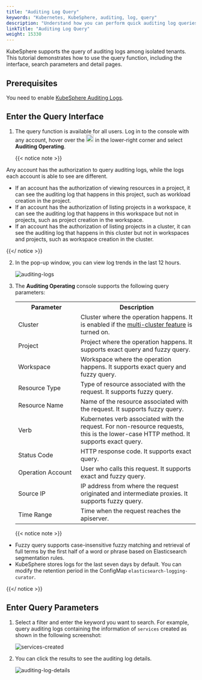 ```yaml
---
title: "Auditing Log Query"
keywords: "Kubernetes, KubeSphere, auditing, log, query"
description: "Understand how you can perform quick auditing log queries to keep track of the latest auditing information of your cluster."
linkTitle: "Auditing Log Query"
weight: 15330
---
```


KubeSphere supports the query of auditing logs among isolated tenants. This tutorial demonstrates how to use the query function, including the interface, search parameters and detail pages.

## Prerequisites

You need to enable [KubeSphere Auditing Logs](../../../pluggable-components/auditing-logs/).

## Enter the Query Interface

1. The query function is available for all users. Log in to the console with any account, hover over the <img src="/images/docs/toolbox/auditing-query/toolbox.png" width="20" /> in the lower-right corner and select **Auditing Operating**.

   {{< notice note >}} 

Any account has the authorization to query auditing logs, while the logs each account is able to see are different.

- If an account has the authorization of viewing resources in a project, it can see the auditing log that happens in this project, such as workload creation in the project.
- If an account has the authorization of listing projects in a workspace, it can see the auditing log that happens in this workspace but not in projects, such as project creation in the workspace.
- If an account has the authorization of listing projects in a cluster, it can see the auditing log that happens in this cluster but not in workspaces and projects, such as workspace creation in the cluster.

{{</ notice >}} 

2. In the pop-up window, you can view log trends in the last 12 hours. 

   ![auditing-logs](/images/docs/toolbox/auditing-query/auditing-logs.png)

3. The **Auditing Operating** console supports the following query parameters:

   <table>
     <tbody>
       <tr>
         <th width='150'>Parameter</th>
         <th>Description</th>
       </tr>
       <tr>
         <td>Cluster</td>
         <td>Cluster where the operation happens. It is enabled if the <a href="../../../multicluster-management/"> multi-cluster feature</a> is turned on.</td>
         </tr>
       <tr>
         <td>Project</td>
         <td>Project where the operation happens. It supports exact query and fuzzy query.</td>
       </tr>
       <tr>
         <td>Workspace</td>
         <td>Workspace where the operation happens. It supports exact query and fuzzy query.</td>
       </tr>
       <tr>
         <td>Resource Type</td>
         <td>Type of resource associated with the request. It supports fuzzy query.</td>
       </tr>
       <tr>
         <td>Resource Name</td>
         <td>Name of the resource associated with the request. It supports fuzzy query.</td>
       </tr><tr>
         <td>Verb</td>
         <td>Kubernetes verb associated with the request. For non-resource requests, this is the lower-case HTTP method. It supports exact query.</td>
       </tr><tr>
         <td>Status Code</td>
         <td>HTTP response code. It supports exact query.</td>
       </tr><tr>
         <td>Operation Account</td>
         <td>User who calls this request. It supports exact and fuzzy query.</td>
       </tr><tr>
         <td>Source IP</td>
         <td>IP address from where the request originated and intermediate proxies. It supports fuzzy query.</td>
       </tr><tr>
         <td>Time Range</td>
         <td>Time when the request reaches the apiserver.</td>
       </tr>
   </table>
   
   {{< notice note >}} 

- Fuzzy query supports case-insensitive fuzzy matching and retrieval of full terms by the first half of a word or phrase based on Elasticsearch segmentation rules.
- KubeSphere stores logs for the last seven days by default. You can modify the retention period in the ConfigMap `elasticsearch-logging-curator`.

{{</ notice >}} 

## Enter Query Parameters

1. Select a filter and enter the keyword you want to search. For example, query auditing logs containing the information of `services` created as shown in the following screenshot:

   ![services-created](/images/docs/toolbox/auditing-query/services-created.png)

2. You can click the results to see the auditing log details.

   ![auditing-log-details](/images/docs/toolbox/auditing-query/auditing-log-details.png)